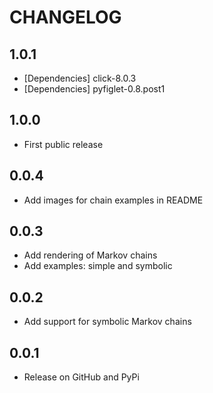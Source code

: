# CHANGELOG

1.0.1
-----

- [Dependencies] click-8.0.3
- [Dependencies] pyfiglet-0.8.post1

1.0.0
-----

- First public release

0.0.4
-----

- Add images for chain examples in README

0.0.3
-----

- Add rendering of Markov chains
- Add examples: simple and symbolic

0.0.2
-----

- Add support for symbolic Markov chains

0.0.1
-----

- Release on GitHub and PyPi
